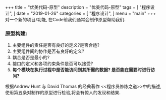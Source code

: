 +++
title = "优美代码-原型"
description = "优美代码-原型"
tags = [
    "程序设计",
]
date = "2019-01-26"
categories = [
    "程序设计",
]
menu = "main"
+++
对一个新的项目/功能, 在Code前我们通常会制作原型帮助我们.

### 原型构建:

1. 主要组件的责任是否有良好的定义?是否合适?
2. 主要组件间的协作是否有良好的定义?
3. 耦合是否是最小的?
4. 接口的定义和各项约束条件是否可以接受?
5. **每个模块在执行过程中是否能访问到其所需的数据? 是否能在需要时进行访问?**

根据Andrew Hunt 与 David Thomas 的经典著作 <<程序员修炼之道>>中的描述, 使用第五条对制作的原型进行检验,将会有惊人的发现和结果.
